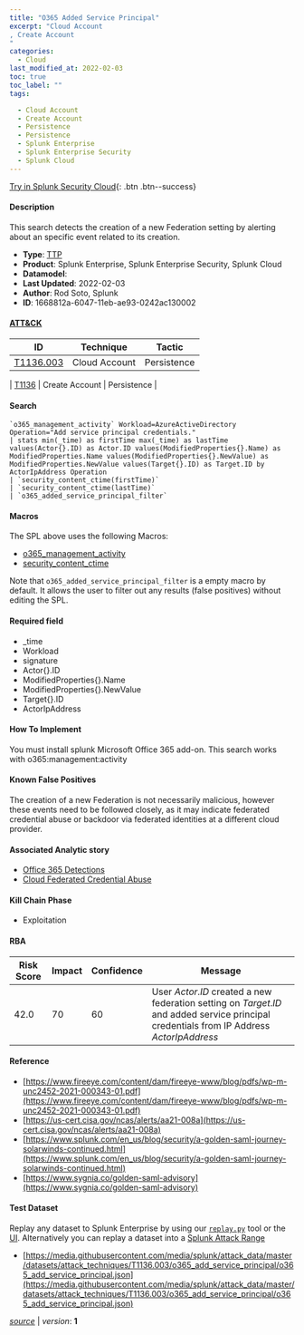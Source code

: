 ```yaml
---
title: "O365 Added Service Principal"
excerpt: "Cloud Account
, Create Account
"
categories:
  - Cloud
last_modified_at: 2022-02-03
toc: true
toc_label: ""
tags:

  - Cloud Account
  - Create Account
  - Persistence
  - Persistence
  - Splunk Enterprise
  - Splunk Enterprise Security
  - Splunk Cloud
---
```




[Try in Splunk Security Cloud](https://www.splunk.com/en_us/cyber-security.html){: .btn .btn--success}

#### Description

This search detects the creation of a new Federation setting by alerting about an specific event related to its creation.

- **Type**: [TTP](https://github.com/splunk/security_content/wiki/object-Analytic-Types)
- **Product**: Splunk Enterprise, Splunk Enterprise Security, Splunk Cloud
- **Datamodel**: 
- **Last Updated**: 2022-02-03
- **Author**: Rod Soto, Splunk
- **ID**: 1668812a-6047-11eb-ae93-0242ac130002


#### [ATT&CK](https://attack.mitre.org/)

| ID             | Technique        |  Tactic             |
| -------------- | ---------------- |-------------------- |
| [T1136.003](https://attack.mitre.org/techniques/T1136/003/) | Cloud Account | Persistence |

| [T1136](https://attack.mitre.org/techniques/T1136/) | Create Account | Persistence |

#### Search

```
`o365_management_activity` Workload=AzureActiveDirectory Operation="Add service principal credentials." 
| stats min(_time) as firstTime max(_time) as lastTime values(Actor{}.ID) as Actor.ID values(ModifiedProperties{}.Name) as ModifiedProperties.Name values(ModifiedProperties{}.NewValue) as ModifiedProperties.NewValue values(Target{}.ID) as Target.ID by ActorIpAddress Operation 
| `security_content_ctime(firstTime)`
| `security_content_ctime(lastTime)` 
| `o365_added_service_principal_filter`
```

#### Macros
The SPL above uses the following Macros:
* [o365_management_activity](https://github.com/splunk/security_content/blob/develop/macros/o365_management_activity.yml)
* [security_content_ctime](https://github.com/splunk/security_content/blob/develop/macros/security_content_ctime.yml)

Note that `o365_added_service_principal_filter` is a empty macro by default. It allows the user to filter out any results (false positives) without editing the SPL.

#### Required field
* _time
* Workload
* signature
* Actor{}.ID
* ModifiedProperties{}.Name
* ModifiedProperties{}.NewValue
* Target{}.ID
* ActorIpAddress


#### How To Implement
You must install splunk Microsoft Office 365 add-on. This search works with o365:management:activity

#### Known False Positives
The creation of a new Federation is not necessarily malicious, however these events need to be followed closely, as it may indicate federated credential abuse or backdoor via federated identities at a different cloud provider.

#### Associated Analytic story
* [Office 365 Detections](/stories/office_365_detections)
* [Cloud Federated Credential Abuse](/stories/cloud_federated_credential_abuse)


#### Kill Chain Phase
* Exploitation



#### RBA

| Risk Score  | Impact      | Confidence   | Message      |
| ----------- | ----------- |--------------|--------------|
| 42.0 | 70 | 60 | User $Actor.ID$ created a new federation setting on $Target.ID$ and added service principal credentials from IP Address $ActorIpAddress$ |




#### Reference

* [https://www.fireeye.com/content/dam/fireeye-www/blog/pdfs/wp-m-unc2452-2021-000343-01.pdf](https://www.fireeye.com/content/dam/fireeye-www/blog/pdfs/wp-m-unc2452-2021-000343-01.pdf)
* [https://us-cert.cisa.gov/ncas/alerts/aa21-008a](https://us-cert.cisa.gov/ncas/alerts/aa21-008a)
* [https://www.splunk.com/en_us/blog/security/a-golden-saml-journey-solarwinds-continued.html](https://www.splunk.com/en_us/blog/security/a-golden-saml-journey-solarwinds-continued.html)
* [https://www.sygnia.co/golden-saml-advisory](https://www.sygnia.co/golden-saml-advisory)



#### Test Dataset
Replay any dataset to Splunk Enterprise by using our [`replay.py`](https://github.com/splunk/attack_data#using-replaypy) tool or the [UI](https://github.com/splunk/attack_data#using-ui).
Alternatively you can replay a dataset into a [Splunk Attack Range](https://github.com/splunk/attack_range#replay-dumps-into-attack-range-splunk-server)


* [https://media.githubusercontent.com/media/splunk/attack_data/master/datasets/attack_techniques/T1136.003/o365_add_service_principal/o365_add_service_principal.json](https://media.githubusercontent.com/media/splunk/attack_data/master/datasets/attack_techniques/T1136.003/o365_add_service_principal/o365_add_service_principal.json)



[*source*](https://github.com/splunk/security_content/tree/develop/detections/cloud/o365_added_service_principal.yml) \| *version*: **1**